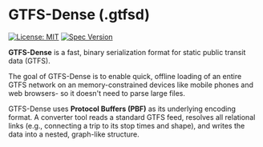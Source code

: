 # GTFS-Dense (.gtfsd)

[![License: MIT](https.img.shields.io/badge/License-MIT-yellow.svg)](https://opensource.org/licenses/MIT)
[![Spec Version](https://img.shields.io/badge/spec-v1.0.0-blue.svg)](spec/SPECIFICATION.md)

**GTFS-Dense** is a fast, binary serialization format for static public transit data (GTFS).

The goal of GTFS-Dense is to enable quick, offline loading of an entire GTFS network on an memory-constrained devices like mobile phones and web browsers- so it doesn't need to parse large files.

GTFS-Dense uses **Protocol Buffers (PBF)** as its underlying encoding format. A converter tool reads a standard GTFS feed, resolves all relational links (e.g., connecting a trip to its stop times and shape), and writes the data into a nested, graph-like structure.

